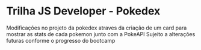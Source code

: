 # Trilha JS Developer - Pokedex
Modificações no projeto da pokedex atraves da criação de um card para mostrar as stats de cada pokemon junto com a PokeAPI
Sujeito a alterações futuras conforme o progresso do bootcamp